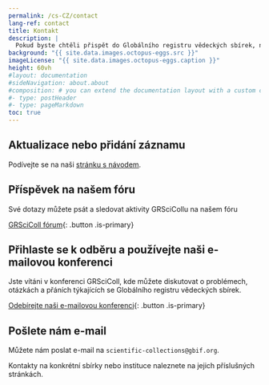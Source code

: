 ```yaml
---
permalink: /cs-CZ/contact
lang-ref: contact
title: Kontakt
description: |
  Pokud byste chtěli přispět do Globálního registru vědeckých sbírek, narazit na nějaký problém nebo se na něco zeptat, kontaktujte nás. Kontakty na konkrétní sbírky nebo instituce naleznete na jejich příslušných stránkách.
background: "{{ site.data.images.octopus-eggs.src }}"
imageLicense: "{{ site.data.images.octopus-eggs.caption }}"
height: 60vh
#layout: documentation
#sideNavigation: about.about
#composition: # you can extend the documentation layout with a custom composition
#- type: postHeader
#- type: pageMarkdown
toc: true
---
```


## Aktualizace nebo přidání záznamu

Podívejte se na naši [stránku s návodem](/how-to#how-to-use-the-grscicoll-editing-interface).

## Příspěvek na našem fóru

Své dotazy můžete psát a sledovat aktivity GRSciCollu na našem fóru

[GRSciColl fórum](https://discourse.gbif.org/c/grscicoll){: .button .is-primary}
## Přihlaste se k odběru a používejte naši e-mailovou konferenci

Jste vítáni v konferenci GRSciColl, kde můžete diskutovat o problémech, otázkách a přáních týkajících se Globálního registru vědeckých sbírek.

[Odebírejte naši e-mailovou konferenci](https://lists.gbif.org/mailman/listinfo/scientific-collections){: .button .is-primary}

## Pošlete nám e-mail

Můžete nám poslat e-mail na `scientific-collections@gbif.org`.

Kontakty na konkrétní sbírky nebo instituce naleznete na jejich příslušných stránkách.
